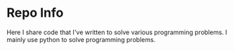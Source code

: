 # Repo Info
Here I share code that I've written to solve various programming problems. I mainly use python to solve programming problems.
